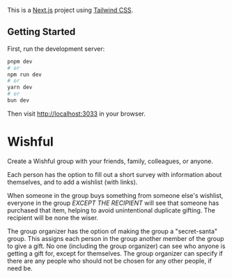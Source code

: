 This is a [Next.js](https://nextjs.org) project using [Tailwind CSS](https://tailwindcss.com/).

## Getting Started

First, run the development server:

```bash
pnpm dev
# or
npm run dev
# or
yarn dev
# or
bun dev
```

Then visit [http://localhost:3033](http://localhost:3033) in your browser.

# Wishful

Create a Wishful group with your friends, family, colleagues, or anyone.

Each person has the option to fill out a short survey with information about themselves, and to add a wishlist (with links).

When someone in the group buys something from someone else's wishlist, everyone in the group _EXCEPT THE RECIPIENT_ will see that someone has purchased that item, helping to avoid unintentional duplicate gifting. The recipient will be none the wiser.

The group organizer has the option of making the group a "secret-santa" group. This assigns each person in the group another member of the group to give a gift. No one (including the group organizer) can see who anyone is getting a gift for, except for themselves. The group organizer can specify if there are any people who should not be chosen for any other people, if need be.

